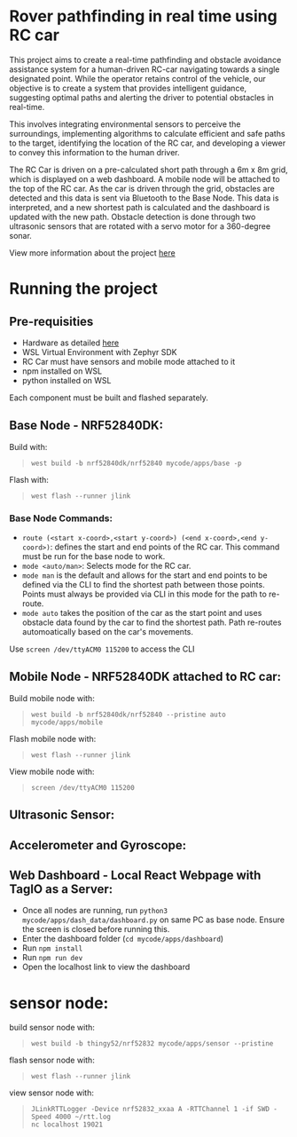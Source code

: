 # Rover pathfinding in real time using RC car
This project aims to create a real-time pathfinding and obstacle avoidance assistance system for a human-driven RC-car navigating towards a single designated point. While the operator retains control of the vehicle, our objective is to create a system that provides intelligent guidance, suggesting optimal paths and alerting the driver to potential obstacles in real-time.

This involves integrating environmental sensors to perceive the surroundings, implementing algorithms to calculate efficient and safe paths to the target, identifying the location of the RC car, and developing a viewer to convey this information to the human driver.

The RC Car is driven on a pre-calculated short path through a 6m x 8m grid, which is displayed on a web dashboard. A mobile node will be attached to the top of the RC car. As the car is driven through the grid, obstacles are detected and this data is sent via Bluetooth to the Base Node. This data is interpreted, and a new shortest path is calculated and the dashboard is updated with the new path. Obstacle detection is done through two ultrasonic sensors that are rotated with a servo motor for a 360-degree sonar.

View more information about the project [here](https://github.com/s-shalomi/sisyphus-red/wiki/Project-Overview)

# Running the project
## Pre-requisities
- Hardware as detailed [here](https://github.com/s-shalomi/sisyphus-red/wiki/Project-Overview)
- WSL Virtual Environment with Zephyr SDK
- RC Car must have sensors and mobile mode attached to it
- npm installed on WSL
- python installed on WSL

Each component must be built and flashed separately.

## Base Node - NRF52840DK:
Build with:   
> ```west build -b nrf52840dk/nrf52840 mycode/apps/base -p```  

Flash with:
> ```west flash --runner jlink```

### Base Node Commands:
- ```route (<start x-coord>,<start y-coord>) (<end x-coord>,<end y-coord>)```: defines the start and end points of the RC car. This command must be run for the base node to work.
- ```mode <auto/man>```: Selects mode for the RC car.
-   ```mode man``` is the default and allows for the start and end points to be defined via the CLI to find the shortest path between those points. Points must always be provided via CLI in this mode for the path to re-route.
-   ```mode auto``` takes the position of the car as the start point and uses obstacle data found by the car to find the shortest path. Path re-routes automoatically based on the car's movements.

Use ```screen /dev/ttyACM0 115200```  to access the CLI

## Mobile Node - NRF52840DK attached to RC car:
Build mobile node with:  
>  ```west build -b nrf52840dk/nrf52840 --pristine auto mycode/apps/mobile```  

Flash mobile node with:  
> ```west flash --runner jlink```  

View mobile node with:  
> ```screen /dev/ttyACM0 115200```  

## Ultrasonic Sensor:

## Accelerometer and Gyroscope:

## Web Dashboard - Local React Webpage with TagIO as a Server:
- Once all nodes are running, run ```python3 mycode/apps/dash_data/dashboard.py``` on same PC as base node. Ensure the screen is closed before running this.
- Enter the dashboard folder (```cd mycode/apps/dashboard```)
- Run ```npm install```
- Run ```npm run dev```
- Open the localhost link to view the dashboard

# sensor node: 
build sensor node with:  
> ```west build -b thingy52/nrf52832 mycode/apps/sensor --pristine```  

flash sensor node with:  
> ```west flash --runner jlink```  

view sensor node with:  
> ```JLinkRTTLogger -Device nrf52832_xxaa A -RTTChannel 1 -if SWD -Speed 4000 ~/rtt.log```  
> ```nc localhost 19021```  

